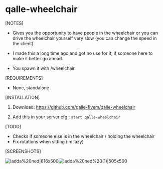 # qalle-wheelchair

[NOTES]

* Gives you the opportunity to have people in the wheelchair or you can drive the wheelchair yourself very slow (you can change the speed in the client)

* I made this a long time ago and got no use for it, if someone here to make it better go ahead.

* You spawn it with /wheelchair.

[REQUIREMENTS]
  
* None, standalone

[INSTALLATION]

1) Download: https://github.com/qalle-fivem/qalle-wheelchair

2) Add this in your server.cfg :
``start qalle-wheelchair``

[TODO]

* Checks if someone else is in the wheelchair / holding the wheelchair
* Fix rotations when sitting (im lazy)

[SCREENSHOTS]

![ladda%20ned|616x500](upload://oAKLiYIDSLZOXQ6O7yhRFtw94AC.jpeg)![ladda%20ned%20(1)|505x500](upload://43C8i1z4tEd2g0FpHxWdKZ12ynl.png)
